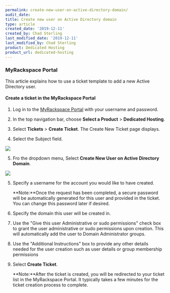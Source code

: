 ```yaml
---
permalink: create-new-user-on-active-directory-domain/
audit_date:
title: Create new user on Active Directory domain
type: article
created_date: '2019-12-11'
created_by: Chad Sterling
last_modified_date: '2019-12-11'
last_modified_by: Chad Sterling
product: Dedicated Hosting
product_url: dedicated-hosting
---
```


### MyRackspace Portal 

This article explains how to use a ticket template to add a new Active Directory user.

#### Create a ticket in the MyRackspace Portal

1. Log in to the [MyRackspace Portal](https://login.rackspace.com/login) with your username and password.

2. In the top navigation bar, choose **Select a Product** > **Dedicated Hosting**.

3. Select **Tickets** > **Create Ticket**. The Create New Ticket page displays. 

4. Select the Subject field.

 <img src="{% asset_path cloud-load-balancers/reset-user-password-on-active-directory-domain/password1.png %}" />

5. Fro the dropdown menu, Select **Create New User on Active Directory Domain**. 

 <img src="{% asset_path cloud-load-balancers/reset-user-password-on-active-directory-domain/password2.png %}" />

5. Specify a username for the account you would like to have created. 

    **Note:**Once the request has been completed, a secure password will be automatically generated for this user and provided in the ticket. You can change this password later if desired.

6. Specify the domain this user will be created in.

7. Use the "Give this user Administrative or sudo permissions" check box to grant the user administrative or sudo permissions upon creation. This will automatically add the user to Domain Administrator groups.

8. Use the "Additional Instructions" box to provide any other details needed for the user creation such as user details or group membership permissions

9. Select **Create Ticket**.

    **Note:**After the ticket is created, you will be redirected to your ticket list in the MyRackspace Portal. It typically takes a few minutes for the ticket creation process to complete. 
